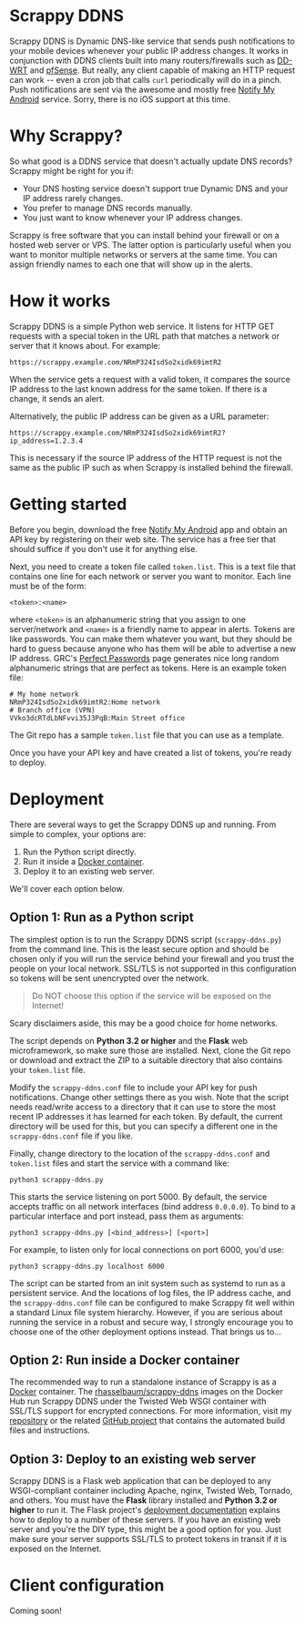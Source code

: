 # Scrappy DDNS
Scrappy DDNS is Dynamic DNS-like service that sends push notifications to your mobile devices whenever your public IP address changes. It works in conjunction with DDNS clients built into many routers/firewalls such as [DD-WRT](http://www.dd-wrt.com/site/index) and [pfSense](https://www.pfsense.org/). But really, any client capable of making an HTTP request can work -- even a cron job that calls `curl` periodically will do in a pinch. Push notifications are sent via the awesome and mostly free [Notify My Android](http://www.notifymyandroid.com/) service. Sorry, there is no iOS support at this time.

# Why Scrappy?
So what good is a DDNS service that doesn't actually update DNS records? Scrappy might be right for you if:

* Your DNS hosting service doesn't support true Dynamic DNS and your IP address rarely changes.
* You prefer to manage DNS records manually.
* You just want to know whenever your IP address changes.

Scrappy is free software that you can install behind your firewall or on a hosted web server or VPS. The latter option is particularly useful when you want to monitor multiple networks or servers at the same time. You can assign friendly names to each one that will show up in the alerts.

# How it works
Scrappy DDNS is a simple Python web service. It listens for HTTP GET requests with a special token in the URL path that matches a network or server that it knows about. For example:
```
https://scrappy.example.com/NRmP324IsdSo2xidk69imtR2
```
When the service gets a request with a valid token, it compares the source IP address to the last known address for the same token. If there is a change, it sends an alert.

Alternatively, the public IP address can be given as a URL parameter:
```
https://scrappy.example.com/NRmP324IsdSo2xidk69imtR2?ip_address=1.2.3.4
```
This is necessary if the source IP address of the HTTP request is not the same as the public IP such as when Scrappy is installed behind the firewall.

# Getting started
Before you begin, download the free [Notify My Android](http://www.notifymyandroid.com/) app and obtain an API key by registering on their web site. The service has a free tier that should suffice if you don't use it for anything else.

Next, you need to create a token file called `token.list`. This is a text file that contains one line for each network or server you want to monitor. Each line must be of the form:
```
<token>:<name>
```
where `<token>` is an alphanumeric string that you assign to one server/network and `<name>` is a friendly name to appear in alerts. Tokens are like passwords. You can make them whatever you want, but they should be hard to guess because anyone who has them will be able to advertise a new IP address. GRC's [Perfect Passwords](https://www.grc.com/passwords.htm) page generates nice long random alphanumeric strings that are perfect as tokens. Here is an example token file:
```
# My home network
NRmP324IsdSo2xidk69imtR2:Home network
# Branch office (VPN)
VVko3dcRTdLbNFvvi35J3PqB:Main Street office
```
The Git repo has a sample `token.list` file that you can use as a template.

Once you have your API key and have created a list of tokens, you're ready to deploy.

# Deployment
There are several ways to get the Scrappy DDNS up and running. From simple to complex, your options are:

1. Run the Python script directly.
2. Run it inside a [Docker container](https://github.com/rhasselbaum/docker-scrappy-ddns).
3. Deploy it to an existing web server.

We'll cover each option below.

## Option 1: Run as a Python script

The simplest option is to run the Scrappy DDNS script (`scrappy-ddns.py`) from the command line. This is the least secure option and should be chosen only if you will run the service behind your firewall and you trust the people on your local network. SSL/TLS is not supported in this configuration so tokens will be sent unencrypted over the network.

> Do NOT choose this option if the service will be exposed on the Internet!

Scary disclaimers aside, this may be a good choice for home networks.

The script depends on **Python 3.2 or higher** and the **Flask** web microframework, so make sure those are installed. Next, clone the Git repo or download and extract the ZIP to a suitable directory that also contains your `token.list` file.

Modify the `scrappy-ddns.conf` file to include your API key for push notifications. Change other settings there as you wish. Note that the script needs read/write access to a directory that it can use to store the most recent IP addresses it has learned for each token. By default, the current directory will be used for this, but you can specify a different one in the `scrappy-ddns.conf` file if you like.

Finally, change directory to the location of the `scrappy-ddns.conf` and `token.list` files and start the service with a command like:
```
python3 scrappy-ddns.py
```
This starts the service listening on port 5000. By default, the service accepts traffic on all network interfaces (bind address `0.0.0.0`). To bind to a particular interface and port instead, pass them as arguments:
```
python3 scrappy-ddns.py [<bind_address>] [<port>]
```
For example, to listen only for local connections on port 6000, you'd use:
```
python3 scrappy-ddns.py localhost 6000
```
The script can be started from an init system such as systemd to run as a persistent service. And the locations of log files, the IP address cache, and the `scrappy-ddns.conf` file can be configured to make Scrappy fit well within a standard Linux file system hierarchy. However, if you are serious about running the service in a robust and secure way, I strongly encourage you to choose one of the other deployment options instead. That brings us to...

## Option 2: Run inside a Docker container

The recommended way to run a standalone instance of Scrappy is as a [Docker](https://www.docker.com) container. The [rhasselbaum/scrappy-ddns](https://registry.hub.docker.com/u/rhasselbaum/scrappy-ddns) images on the Docker Hub run Scrappy DDNS under the Twisted Web WSGI container with SSL/TLS support for encrypted connections. For more information, visit my [repository](https://registry.hub.docker.com/u/rhasselbaum/scrappy-ddns) or the related [GitHub project](https://github.com/rhasselbaum/docker-scrappy-ddns) that contains the automated build files and instructions.

## Option 3: Deploy to an existing web server

Scrappy DDNS is a Flask web application that can be deployed to any WSGI-compliant container including Apache, nginx, Twisted Web, Tornado, and others. You must have the **Flask** library installed and **Python 3.2 or higher** to run it. The Flask project's [deployment documentation](http://flask.pocoo.org/docs/0.10/deploying/) explains how to deploy to a number of these servers. If you have an existing web server and you're the DIY type, this might be a good option for you. Just make sure your server supports SSL/TLS to protect tokens in transit if it is exposed on the Internet.

# Client configuration

Coming soon!